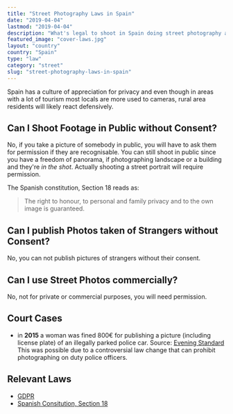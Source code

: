 ```yaml
---
title: "Street Photography Laws in Spain"
date: "2019-04-04"
lastmod: "2019-04-04"
description: "What's legal to shoot in Spain doing street photography and where?"
featured_image: "cover-laws.jpg"
layout: "country"
country: "Spain"
type: "law"
category: "street"
slug: "street-photography-laws-in-spain"
---
```


Spain has a culture of appreciation for privacy and even though in areas with a lot of tourism most locals are more used to cameras, rural area residents will likely react defensively.

## Can I Shoot Footage in Public without Consent?

No, if you take a picture of somebody in public, you will have to ask them for permission if they are recognisable. You can still shoot in public since you have a freedom of panorama, if photographing landscape or a building and they're _in the shot_. Actually shooting a street portrait will require permission.

The Spanish constitution, Section 18 reads as:

> The right to honour, to personal and family privacy and to the own image is guaranteed.

## Can I publish Photos taken of Strangers without Consent?

No, you can not publish pictures of strangers without their consent.

## Can I use Street Photos commercially?

No, not for private or commercial purposes, you will need permission.

## Court Cases

- in **2015** a woman was fined 800€ for publishing a picture (including license plate) of an illegally parked police car. Source: [Evening Standard](https://www.standard.co.uk/news/world/woman-fined-570-for-taking-photo-of-illegally-parked-police-car-in-spain-a2871376.html) This was possible due to a controversial law change that can prohibit photographing on duty police officers.

## Relevant Laws

- [GDPR][]
- [Spanish Consitution, Section 18](http://www.congreso.es/portal/page/portal/Congreso/Congreso/Hist_Normas/Norm/const_espa_texto_ingles_0.pdf)

[gdpr]: https://gdpr-info.eu/
